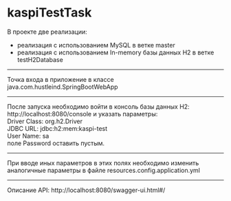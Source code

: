# kaspiTestTask

В проекте две реализации:
- реализация с использованием MySQL в ветке master
- реализация с использованием In-memory базы данных H2 в ветке testH2Database
<hr>
Точка входа в приложение в классе java.com.hustleind.SpringBootWebApp
<hr>
После запуска необходимо войти в консоль базы данных H2: http://localhost:8080/console и указать параметры:<br>
Driver Class: org.h2.Driver<br>
JDBC URL: jdbc:h2:mem:kaspi-test<br>
User Name: sa<br>
поле Password оставить пустым.
<hr>
При вводе иных параметров в этих полях необходимо изменить аналогичные параметры в файле resources.config.application.yml
<hr>
Описание API: http://localhost:8080/swagger-ui.html#/

